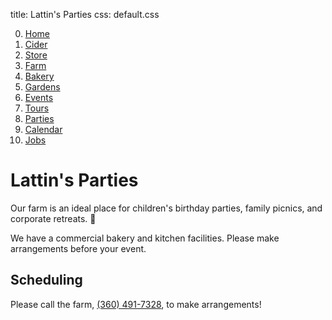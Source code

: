 title: Lattin's Parties
css: default.css

0. [Home](index.html)
1. [Cider](cider.html)
2. [Store](store.html)
3. [Farm](farm.html)
4. [Bakery](bakery.html)
5. [Gardens](gardens.html)
6. [Events](events.html)
7. [Tours](tours.html)
8. [Parties](parties.html)
9. [Calendar](calendar.html)
10. [Jobs](jobs.html)

# Lattin's Parties

Our farm is an ideal place for children's birthday parties, family picnics, and corporate retreats.
&#x1f973;

We have a commercial bakery and kitchen facilities.
Please make arrangements before your event.

## Scheduling

Please call the farm, [(360) 491-7328](tel:+1-360-491-7328), to make arrangements!


